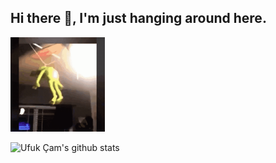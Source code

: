 ## Hi there 👋, I'm just hanging around here.


<img src="https://raw.githubusercontent.com/ufukcam/ufukcam/master/tenor.gif" width="30%" height="30%">

![Ufuk Çam's github stats](https://github-readme-stats.vercel.app/api?username=ufukcam&count_private=true&show_icons=true&theme=tokyonight)
